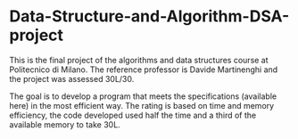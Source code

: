 # Data-Structure-and-Algorithm-DSA-project

This is the final project of the algorithms and data structures course at Politecnico di Milano. The reference professor is Davide Martinenghi and the project was assessed 30L/30.

The goal is to develop a program that meets the specifications (available here) in the most efficient way. The rating is based on time and memory efficiency, the code developed used half the time and a third of the available memory to take 30L.
